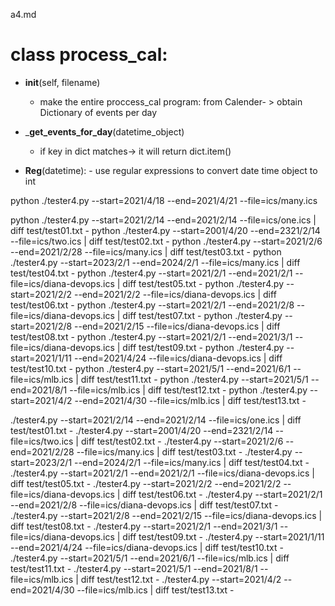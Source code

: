 a4.md

# class process_cal:
- __init__(self, filename)
    - make the entire proccess_cal program: from Calender- > obtain Dictionary of events per day

- ___get_events_for_day__(datetime_object)
    - if key in dict matches-> it will return dict.item()

- __Reg__(datetime):
       - use regular expressions to convert date time object to int
 


python ./tester4.py --start=2021/4/18 --end=2021/4/21 --file=ics/many.ics

python ./tester4.py --start=2021/2/14 --end=2021/2/14 --file=ics/one.ics | diff test/test01.txt -
python ./tester4.py --start=2001/4/20 --end=2321/2/14 --file=ics/two.ics | diff test/test02.txt -
python ./tester4.py --start=2021/2/6 --end=2021/2/28 --file=ics/many.ics | diff test/test03.txt -
python ./tester4.py --start=2023/2/1  --end=2024/2/1 --file=ics/many.ics | diff test/test04.txt -
python ./tester4.py --start=2021/2/1 --end=2021/2/1 --file=ics/diana-devops.ics | diff test/test05.txt -
python ./tester4.py --start=2021/2/2 --end=2021/2/2 --file=ics/diana-devops.ics | diff test/test06.txt -
python ./tester4.py --start=2021/2/1 --end=2021/2/8 --file=ics/diana-devops.ics | diff test/test07.txt -
python ./tester4.py --start=2021/2/8 --end=2021/2/15 --file=ics/diana-devops.ics | diff test/test08.txt -
python ./tester4.py --start=2021/2/1 --end=2021/3/1 --file=ics/diana-devops.ics | diff test/test09.txt -
python ./tester4.py --start=2021/1/11 --end=2021/4/24 --file=ics/diana-devops.ics | diff test/test10.txt -
python ./tester4.py --start=2021/5/1 --end=2021/6/1 --file=ics/mlb.ics | diff test/test11.txt -
python ./tester4.py --start=2021/5/1 --end=2021/8/1 --file=ics/mlb.ics | diff test/test12.txt -
python ./tester4.py --start=2021/4/2 --end=2021/4/30 --file=ics/mlb.ics | diff test/test13.txt -

./tester4.py --start=2021/2/14 --end=2021/2/14 --file=ics/one.ics | diff test/test01.txt -
./tester4.py --start=2001/4/20 --end=2321/2/14 --file=ics/two.ics | diff test/test02.txt -
./tester4.py --start=2021/2/6 --end=2021/2/28 --file=ics/many.ics | diff test/test03.txt -
./tester4.py --start=2023/2/1  --end=2024/2/1 --file=ics/many.ics | diff test/test04.txt -
./tester4.py --start=2021/2/1 --end=2021/2/1 --file=ics/diana-devops.ics | diff test/test05.txt -
./tester4.py --start=2021/2/2 --end=2021/2/2 --file=ics/diana-devops.ics | diff test/test06.txt -
./tester4.py --start=2021/2/1 --end=2021/2/8 --file=ics/diana-devops.ics | diff test/test07.txt -
./tester4.py --start=2021/2/8 --end=2021/2/15 --file=ics/diana-devops.ics | diff test/test08.txt -
./tester4.py --start=2021/2/1 --end=2021/3/1 --file=ics/diana-devops.ics | diff test/test09.txt -
./tester4.py --start=2021/1/11 --end=2021/4/24 --file=ics/diana-devops.ics | diff test/test10.txt -
./tester4.py --start=2021/5/1 --end=2021/6/1 --file=ics/mlb.ics | diff test/test11.txt -
./tester4.py --start=2021/5/1 --end=2021/8/1 --file=ics/mlb.ics | diff test/test12.txt -
./tester4.py --start=2021/4/2 --end=2021/4/30 --file=ics/mlb.ics | diff test/test13.txt -
